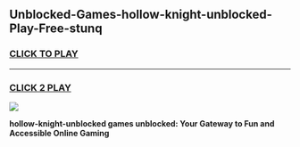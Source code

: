 
## Unblocked-Games-hollow-knight-unblocked-Play-Free-stunq
<h3>
<a href="https://premium76.site?title=hollow-knight-unblocked&ref=18A">CLICK TO PLAY</a></h3>
<hr>

<h3>
<a href="https://premium76.site?title=hollow-knight-unblocked&ref=18A">CLICK 2 PLAY</a>
  
</h3>

<a href="https://premium76.site?title=hollow-knight-unblocked&ref=18A"><img src="https://clearcache.store/games.png"></a>


**hollow-knight-unblocked games unblocked: Your Gateway to Fun and Accessible Online Gaming**
